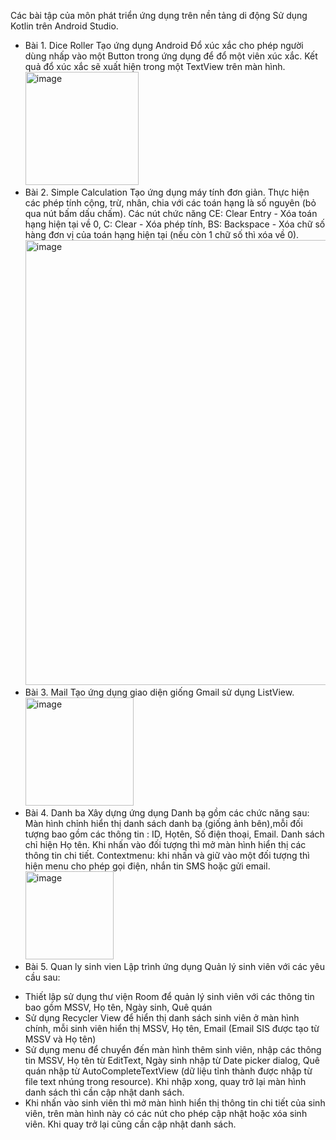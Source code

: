 Các bài tập của môn phát triển ứng dụng trên nền tảng di động
Sử dụng Kotlin trên Android Studio.
* Bài 1. Dice Roller
  Tạo ứng dụng Android Đổ xúc xắc cho phép người dùng nhấp vào một Button trong ứng dụng để đổ một viên xúc xắc. Kết quả đổ xúc xắc sẽ xuất hiện trong một TextView trên màn hình.
  <img width="181" alt="image" src="https://github.com/lyma12/Android/assets/79680072/d3d32e1b-1914-4b67-af22-262183efe96d">
* Bài 2. Simple Calculation
  Tạo ứng dụng máy tính đơn giản. Thực hiện các phép tính cộng, trừ, nhân, chia với các toán hạng là số nguyên (bỏ qua nút bấm dấu chấm).
  Các nút chức năng CE: Clear Entry - Xóa toán hạng hiện tại về 0, C: Clear - Xóa phép tính, BS: Backspace - Xóa chữ số hàng đơn vị của toán hạng hiện tại (nếu còn 1 chữ số thì xóa về 0).
  <img width="712" alt="image" src="https://github.com/lyma12/Android/assets/79680072/a50bf78c-8de2-49e0-ab4e-fdf751b8bce5">
* Bài 3. Mail
  Tạo ứng dụng giao diện giống Gmail sử dụng ListView.
  <img width="173" alt="image" src="https://github.com/lyma12/Android/assets/79680072/dcb73e59-bcd1-42de-8cc9-5cad366cfe64">
* Bài 4. Danh ba
  Xây dựng ứng dụng Danh bạ gồm các chức năng sau:
  Màn hình chỉnh hiển thị danh sách danh bạ (giống ảnh bên),mỗi đối tượng bao gồm các thông tin : ID, Họtên, Số điện thoại, Email. Danh sách chỉ hiện Họ tên.
  Khi nhấn vào đối tượng thì mở màn hình hiển thị các thông tin chi tiết.
  Contextmenu: khi nhấn và giữ vào một đối tượng thì hiện menu cho phép gọi điện, nhắn tin SMS hoặc gửi email.
  <img width="141" alt="image" src="https://github.com/lyma12/Android/assets/79680072/0a4826a0-29dc-4d70-9c1a-abcb42931088">
* Bài 5. Quan ly sinh vien
  Lập trình ứng dụng Quản lý sinh viên với các yêu cầu sau:
+ Thiết lập sử dụng thư viện Room để quản lý sinh viên với các thông tin bao gồm MSSV, Họ tên, Ngày sinh, Quê quán
+ Sử dụng Recycler View để hiển thị danh sách sinh viên ở màn hình chính, mỗi sinh viên hiển thị MSSV, Họ tên, Email (Email SIS được tạo từ MSSV và Họ tên)
+ Sử dụng menu để chuyển đến màn hình thêm sinh viên, nhập các thông tin MSSV, Họ tên từ EditText, Ngày sinh nhập từ Date picker dialog, Quê quán nhập từ AutoCompleteTextView (dữ liệu tỉnh thành được nhập từ file text nhúng trong resource). Khi nhập xong, quay trở lại màn hình danh sách thì cần cập nhật danh sách.
+ Khi nhấn vào sinh viên thì mở màn hình hiển thị thông tin chi tiết của sinh viên, trên màn hình này có các nút cho phép cập nhật hoặc xóa sinh viên. Khi quay trở lại cũng cần cập nhật danh sách.



